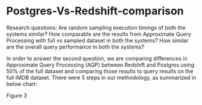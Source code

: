 # Postgres-Vs-Redshift-comparison


Research questions:
Are random sampling execution timings of both the systems similar?
How comparable are the results from Approximate Query Processing with full vs sampled dataset in both the systems?
How similar are the overall query performance in both the systems?

In order to answer the second question, we are comparing differences in Approximate Query Processing (AQP) between Redshift and Postgres using 50% of the full dataset and comparing those results to query results on the full IMDB dataset. There were 5 steps in our methodology, as summarized in below chart:



Figure 3

